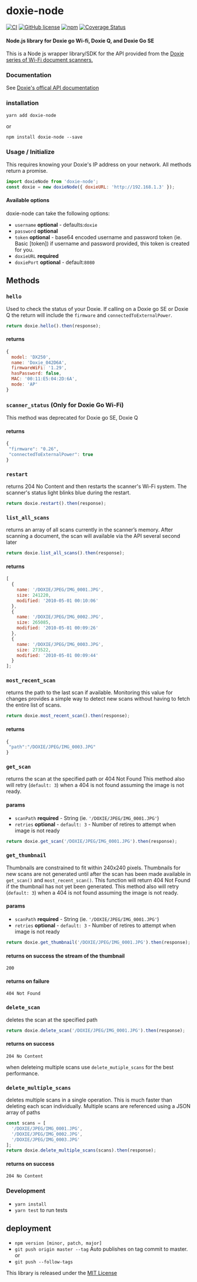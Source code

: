 # doxie-node

[![CI](https://github.com/ryanSN/doxie-node/workflows/CI/badge.svg)](https://github.com/ryanSN/doxie-node/actions?query=workflow%3ACI)
[![GitHub license](https://img.shields.io/badge/license-MIT-blue.svg)](https://github.com/ryanSN/doxie-node/blob/master/LICENSE)
[![npm](https://img.shields.io/npm/v/doxie-node.svg)](https://npmjs.com/package/doxie-node)
[![Coverage Status](https://coveralls.io/repos/github/ryanSN/doxie-node/badge.svg?branch=master)](https://coveralls.io/github/ryanSN/doxie-node?branch=master)

#### Node.js library for Doxie go Wi-fi, Doxie Q, and Doxie Go SE

This is a Node js wrapper library/SDK for the API provided from the [Doxie series of Wi-Fi document scanners.](http://www.getdoxie.com/)

### Documentation

See [Doxie's offical API documentation](http://help.getdoxie.com/doxiego/advanced/wifi/api/)

### installation

`yarn add doxie-node`

or

`npm install doxie-node --save`

### Usage / Initialize

This requires knowing your Doxie's IP address on your network.
All methods return a promise.

```js
import doxieNode from 'doxie-node';
const doxie = new doxieNode({ doxieURL: 'http://192.168.1.3' });
```

#### Available options

doxie-node can take the following options:

- `username` **optional** - defaults:`doxie`
- `password` **optional**
- `token` **optional** - base64 encoded username and password token (ie. Basic [token]) if username and password provided, this token is created for you.
- `doxieURL` **required**
- `doxiePort` **optional** - default:`8080`

## Methods

### `hello`

Used to check the status of your Doxie.
If calling on a Doxie go SE or Doxie Q the return will include the `firmware` and `connectedToExternalPower`.

```js
return doxie.hello().then(response);
```

#### returns

```js
{
  model: 'DX250',
  name: 'Doxie_042D6A',
  firmwareWiFi: '1.29',
  hasPassword: false,
  MAC: '00:11:E5:04:2D:6A',
  mode: 'AP'
}
```

### `scanner_status` (Only for Doxie Go Wi-Fi)

This method was deprecated for Doxie go SE, Doxie Q

#### returns

```js
{
 "firmware": "0.26",
 "connectedToExternalPower": true
}
```

### `restart`

returns 204 No Content and then restarts the scanner's Wi-Fi
system. The scanner's status light blinks blue during the restart.

```js
return doxie.restart().then(response);
```

### `list_all_scans`

returns an array of all scans currently in the scanner’s memory. After
scanning a document, the scan will available via the API several second later

```js
return doxie.list_all_scans().then(response);
```

#### returns

```js
[
  {
    name: '/DOXIE/JPEG/IMG_0001.JPG',
    size: 241220,
    modified: '2010-05-01 00:10:06'
  },
  {
    name: '/DOXIE/JPEG/IMG_0002.JPG',
    size: 265085,
    modified: '2010-05-01 00:09:26'
  },
  {
    name: '/DOXIE/JPEG/IMG_0003.JPG',
    size: 273522,
    modified: '2010-05-01 00:09:44'
  }
];
```

### `most_recent_scan`

returns the path to the last scan if available. Monitoring this value
for changes provides a simple way to detect new scans without having to fetch the entire list of
scans.

```js
return doxie.most_recent_scan().then(response);
```

#### returns

```js
{
 "path":"/DOXIE/JPEG/IMG_0003.JPG"
}
```

### `get_scan`

returns the scan at the specified path or 404 Not Found
This method also will retry (`default: 3`) when a 404 is not found assuming the image
is not ready.

#### params

- `scanPath` **required** - String (ie. `'/DOXIE/JPEG/IMG_0001.JPG'`)
- `retries` **optional** - `default: 3` - Number of retires to attempt when image is not ready

```js
return doxie.get_scan('/DOXIE/JPEG/IMG_0001.JPG').then(response);
```

### `get_thumbnail`

Thumbnails are constrained to fit within 240x240 pixels. Thumbnails for new scans are not
generated until after the scan has been made available in `get_scan()` and `most_recent_scan()`.
This function will return 404 Not Found if the thumbnail has not yet been
generated. This method also will retry (`default: 3`) when a 404 is not found assuming
the image is not ready.

#### params

- `scanPath` **required** - String (ie. `'/DOXIE/JPEG/IMG_0001.JPG'`)
- `retries` **optional** - `default: 3` - Number of retires to attempt when image is not ready

```js
return doxie.get_thumbnail('/DOXIE/JPEG/IMG_0001.JPG').then(response);
```

#### returns on success the stream of the thumbnail

`200`

#### returns on failure

`404 Not Found`

### `delete_scan`

deletes the scan at the specified path

```js
return doxie.delete_scan('/DOXIE/JPEG/IMG_0001.JPG').then(response);
```

#### returns on success

`204 No Content`

when deleteing multiple scans use `delete_mutiple_scans` for the best performance.

### `delete_multiple_scans`

deletes multiple scans in a single operation. This is much faster
than deleting each scan individually. Multiple scans are referenced using a JSON array of paths

```js
const scans = [
  '/DOXIE/JPEG/IMG_0001.JPG',
  '/DOXIE/JPEG/IMG_0002.JPG',
  '/DOXIE/JPEG/IMG_0003.JPG'
];
return doxie.delete_multiple_scans(scans).then(response);
```

#### returns on success

`204 No Content`

### Development

- `yarn install`
- `yarn test` to run tests

## deployment

- `npm version [minor, patch, major]`
- `git push origin master --tag`
  Auto publishes on tag commit to master.
  or
- `git push --follow-tags`

This library is released under the [MIT License](LICENSE)
